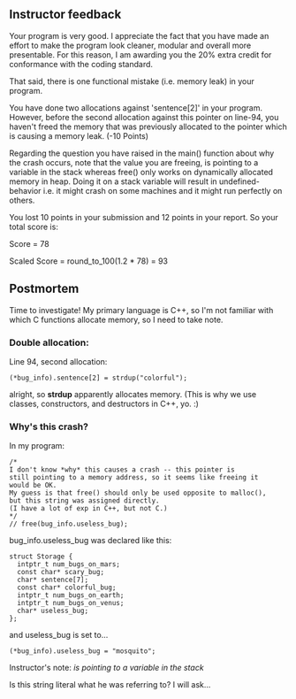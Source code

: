 
## Instructor feedback

Your program is very good. 
I appreciate the fact that you have made an effort to make the program look cleaner, 
modular and overall more presentable. 
For this reason, I am awarding you the 20% extra credit for conformance with the coding standard.

That said, there is one functional mistake (i.e. memory leak) in your program.﻿﻿﻿﻿﻿﻿﻿﻿﻿﻿﻿﻿﻿﻿﻿﻿﻿﻿﻿﻿﻿﻿﻿﻿﻿﻿﻿﻿﻿﻿﻿﻿﻿﻿﻿

You have done two allocations against 'sentence[2]' in your program. 
However, before the second allocation against this pointer on line-94, 
you haven't freed the memory that was previously allocated to the pointer which is causing a memory leak. (-10 Points)

Regarding the question you have raised in the main() function about why the crash occurs, 
note that the value you are freeing, is pointing to a variable in the stack whereas free() only works on dynamically allocated memory in heap. 
Doing  it on a stack variable will result in undefined-behavior i.e. it might crash on some machines and it might run perfectly on others.

You lost 10 points in your submission and 12 points in your report. So your total score is:

Score = 78

Scaled Score = round_to_100(1.2 * 78) = 93

## Postmortem

Time to investigate! My primary language is C++, so I'm not familiar with
which C functions allocate memory, so I need to take note.

### Double allocation:

Line 94, second allocation:

	(*bug_info).sentence[2] = strdup("colorful");

alright, so **strdup** apparently allocates memory. (This is why we use classes, constructors, and destructors in C++, yo. :)

### Why's this crash?

In my program:

	/*
	I don't know *why* this causes a crash -- this pointer is
	still pointing to a memory address, so it seems like freeing it
	would be OK.
	My guess is that free() should only be used opposite to malloc(),
	but this string was assigned directly.
	(I have a lot of exp in C++, but not C.)
	*/
	// free(bug_info.useless_bug);

bug_info.useless_bug was declared like this:

	struct Storage {
	  intptr_t num_bugs_on_mars;
	  const char* scary_bug;
	  char* sentence[7];
	  const char* colorful_bug;
	  intptr_t num_bugs_on_earth;
	  intptr_t num_bugs_on_venus;
	  char* useless_bug;
	};

and useless_bug is set to...

	(*bug_info).useless_bug = "mosquito";
	
Instructor's note: *is pointing to a variable in the stack*

Is this string literal what he was referring to? I will ask...
